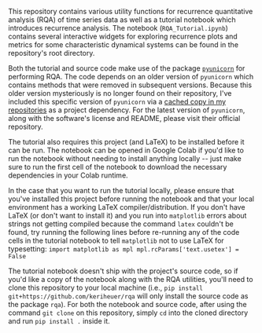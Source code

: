 This repository contains various utility functions
for recurrence quantitative analysis (RQA) of time
series data as well as a tutorial notebook which
introduces recurrence analysis. The notebook
(`RQA_Tutorial.ipynb`) contains several interactive
widgets for exploring recurrence plots and metrics
for some characteristic dynamical systems can be
found in the repository's root directory.

Both the tutorial and source code make use of the package
[`pyunicorn`](https://github.com/pik-copan/pyunicorn)
for performing RQA. The code depends on an older version 
of `pyunicorn` which contains methods that were removed in
subsequent versions. Because this older version mysteriously
is no longer found on their repository, I've included this
specific version of `pyunicorn` via a [cached copy in my
repositories](https://github.com/keriheuer/pyunicorn) as a
project dependency. For the latest version of `pyunicorn`,
along with the software's license and README, please visit
their official repository.

The tutorial also requires this project (and LaTeX) to be
installed before it can be run. The notebook can be opened
in Google Colab if you'd like to run the notebook without
needing to install anything locally -- just make sure to
run the first cell of the notebook to download the necessary
dependencies in your Colab runtime.

In the case that you want to run the tutorial locally, please
ensure that you've installed this project before running the
notebook and that your local environment has a working LaTeX
compiler/distribution. If you don't have LaTeX (or don't want
to install it) and you run into `matplotlib` errors about
strings not getting compiled because the command `latex`
couldn't be found, try running the following lines before 
re-running any of the code cells in the tutorial notebook to
tell `matplotlib` not to use LaTeX for typesetting:
`import matplotlib as mpl
mpl.rcParams['text.usetex'] = False`

The tutorial notebook doesn't ship with the project's source code,
so if you'd like a copy of the notebook along with the RQA utilities,
you'll need to clone this repository to your local machine (i.e.,
`pip install git+https://github.com/keriheuer/rqa` will only install
the source code as the package `rqa`). For both the notebook and
source code, after using the command `git clone` on this repository,
simply `cd` into the cloned directory and run `pip install .` inside it.
